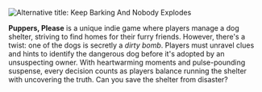 ![Alternative title: Keep Barking And Nobody Explodes](/title.gif)

**Puppers, Please** is a unique indie game where players manage a dog shelter, striving to find homes for their furry friends. However, there's a twist: one of the dogs is secretly a *dirty bomb*. Players must unravel clues and hints to identify the dangerous dog before it's adopted by an unsuspecting owner. With heartwarming moments and pulse-pounding suspense, every decision counts as players balance running the shelter with uncovering the truth. Can you save the shelter from disaster?

